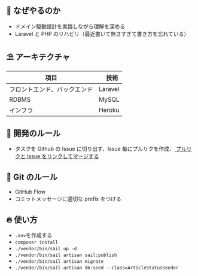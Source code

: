 ## 🎋 なぜやるのか

-   ドメイン駆動設計を実践しながら理解を深める
-   Laravel と PHP のリハビリ（最近書いて無さすぎて書き方を忘れている）

## ⛱ アーキテクチャ

| 項目                         | 　技術  |
| ---------------------------- | ------- |
| フロントエンド、バックエンド | Laravel |
| RDBMS                        | MySQL   |
| インフラ                     | Heroku  |

## 🗽 開発のルール

-   タスクを Github の Issue に切り出す、Issue 毎にプルリクを作成、[
    プルリクと Issue をリンクしてマージする](https://docs.github.com/ja/issues/tracking-your-work-with-issues/linking-a-pull-request-to-an-issue)

## 🦭 Git のルール

-   GitHub Flow
-   コミットメッセージに適切な prefix をつける

## 🔥 使い方

-   `.env`を作成する
-   `composer install`
-   `./vendor/bin/sail up -d`
-   `./vendor/bin/sail artisan sail:publish`
-   `./vendor/bin/sail artisan migrate`
-   `./vendor/bin/sail artisan db:seed --class=ArticleStatusSeeder`
